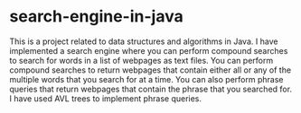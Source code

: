 # search-engine-in-java
This is a project related to data structures and algorithms in Java. I have implemented a search engine where you can perform compound searches to search for words in a list of webpages as text files. You can perform compound searches to return webpages that contain either all or any of the multiple words that you search for at a time. You can also perform phrase queries that return webpages that contain the phrase that you searched for. I have used AVL trees to implement phrase queries.
